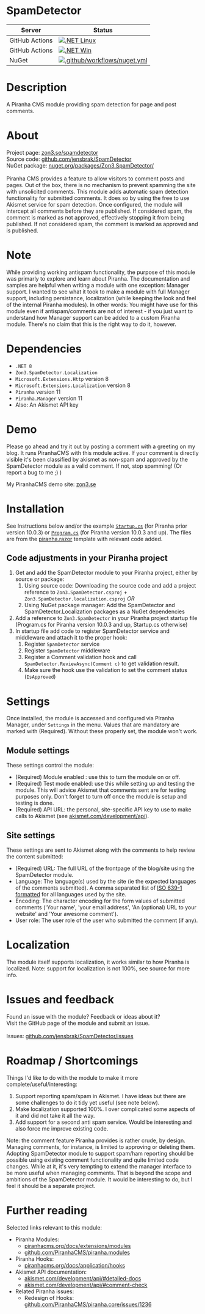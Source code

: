 # SpamDetector
| Server | Status |
| ------ | ------ |
| GitHub Actions | [![.NET Linux](https://github.com/jensbrak/SpamDetector/actions/workflows/dotnet.yml/badge.svg)](https://github.com/jensbrak/SpamDetector/actions/workflows/dotnet.yml) |
| GitHub Actions | [![.NET Win](https://github.com/jensbrak/SpamDetector/actions/workflows/dotnet-win.yml/badge.svg)](https://github.com/jensbrak/SpamDetector/actions/workflows/dotnet-win.yml) |
| NuGet | [![.github/workflows/nuget.yml](https://github.com/jensbrak/SpamDetector/actions/workflows/nuget.yml/badge.svg)](https://github.com/jensbrak/SpamDetector/actions/workflows/nuget.yml) |

# Description
A Piranha CMS module providing spam detection for page and post comments.

# About
Project page: [zon3.se/spamdetector](https://zon3.se/spamdetector)<br>
Source code: [github.com/jensbrak/SpamDetector](https://github.com/jensbrak/SpamDetector)<br>
NuGet package: [nuget.org/packages/Zon3.SpamDetector/](https://www.nuget.org/packages/Zon3.SpamDetector/)<br>
<br>
Piranha CMS provides a feature to allow visitors to comment posts and pages. 
Out of the box, there is no mechanism to prevent spamming the site with unsolicited comments.
This module adds automatic spam detection functionality for submitted comments. 
It does so by using the free to use Akismet service for spam detection.
Once configured, the module will intercept all comments before they are published. 
If considered spam, the comment is marked as not approved, effectively stopping it from being published.
If not considered spam, the comment is marked as approved and is published.

# Note
While providing working antispam functionality, the purpose of this module was primarly to explore and learn about Piranha.
The documentation and samples are helpful when writing a module with one exception: Manager support.
I wanted to see what it took to make a module with full Manager support, including persistance, localization (while keeping the look and feel of the internal Piranha modules). 
In other words: You might have use for this module even if antispam/comments are not of interest - if you just want to understand how Manager support can be added to a custom Piranha module. There's no claim that this is the right way to do it, however.

# Dependencies
* `.NET 8`
* `Zon3.SpamDetector.Localization`
* `Microsoft.Extensions.Http` version 8
* `Microsoft.Extensions.Localization` version 8
* `Piranha` version 11
* `Piranha.Manager` version 11
* Also: An Akismet API key

# Demo
Please go ahead and try it out by posting a comment with a greeting on my blog. It runs PiranhaCMS with this module active. If your comment is directly visible it's been classified by akismet as non-spam and approved by the SpamDetector module as a valid comment. If not, stop spamming! (Or report a bug to me ;) )

My PiranhaCMS demo site: [zon3.se](https://zon3.se)

# Installation
See Instructions below and/or the example [`Startup.cs`](Examples/Startup.cs) (for Piranha prior version 10.0.3) or [`Program.cs`](Examples/Program.cs) (for Piranha version 10.0.3 and up). The files are from the [piranha.razor](https://piranhacms.org/docs/master/basics/project-templates) template with relevant code added.

## Code adjustments in your Piranha project
1. Get and add the SpamDetector module to your Piranha project, either by source or package:
	1. Using source code: Downloading the source code and add a project reference to `Zon3.SpamDetector.csproj` + `Zon3.SpamDetector.localization.csproj` _OR_
	1. Using NuGet package manager: Add the SpamDetector and SpamDetector.Localization packages as a NuGet dependencies 
1. Add a reference to `Zon3.SpamDetector` in your Piranha project startup file (Program.cs for Piranha version 10.0.3 and up, Startup.cs otherwise)
1. In startup file add code to register SpamDetector service and middleware and attach it to the proper hook: 
    1. Register `SpamDetector` service 
	1. Register `SpamDetector` middleware
    1. Register a Comment validation hook and call `SpamDetector.ReviewAsync(Comment c)` to get validation result.
	1. Make sure the hook use the validation to set the comment status (`IsApproved`)

# Settings
Once installed, the module is accessed and configured via Piranha Manager, under `Settings` in the menu.
Values that are mandatory are marked with (Required). Without these properly set, the module won't work.

## Module settings
These settings control the module:

* (Required) Module enabled : use this to turn the module on or off.
* (Required) Test mode enabled: use this while setting up and testing the module. This will advice Akismet that comments sent are for testing purposes only. Don't forget to turn off once the module is setup and testing is done.
* (Required) API URL: the personal, site-specific API key to use to make calls to Akismet (see [akismet.com/development/api](https://akismet.com/development/api)).

## Site settings
These settings are sent to Akismet along with the comments to help review the content submitted:

* (Required) URL: The full URL of the frontpage of the blog/site using the SpamDetector module. 
* Language: The language(s) used by the site (ie the expected languages of the comments submitted). A comma separated list of  [ISO 639-1 formatted](https://en.wikipedia.org/wiki/List_of_ISO_639-1_codes) for all languages used by the site.
* Encoding: The character encoding for the form values of submitted comments ('Your name', 'your email address', 'An (optional) URL to your website' and 'Your awesome comment').
* User role: The user role of the user who submitted the comment (if any).

# Localization
The module itself supports localization, it works similar to how Piranha is localized. 
Note: support for localization is not 100%, see source for more info.

# Issues and feedback
Found an issue with the module? Feedback or ideas about it?<br> 
Visit the GitHub page of the module and submit an issue.<br>
<br>
Issues: [github.com/jensbrak/SpamDetector/issues](https://github.com/jensbrak/SpamDetector/issues)

# Roadmap / Shortcomings
Things I'd like to do with the module to make it more complete/useful/interesting:

1. Support reporting spam/spam in Akismet. I have ideas but there are some challenges to do it tidy yet useful (see note below).
2. Make localization supported 100%. I over complicated some aspects of it and did not take it all the way.
3. Add support for a second anti spam service. Would be interesting and also force me improve existing code.

Note: the comment feature Piranha provides is rather crude, by design. Managing comments, for instance, is limited to approving or deleting them. 
Adopting SpamDetector module to support spam/ham reporting should be possible using existing comment functionality and quite limited code changes.
While at it, it's very tempting to extend the manager interface to be more useful when managing comments. That is beyond the scope and ambitions of the SpamDetector module. 
It would be interesting to do, but I feel it should be a separate project.

# Further reading
Selected links relevant to this module:

* Piranha Modules: 
	* [piranhacms.org/docs/extensions/modules](https://piranhacms.org/docs/extensions/modules)
	* [github.com/PiranhaCMS/piranha.modules](https://github.com/PiranhaCMS/piranha.modules)
* Piranha Hooks: 
	* [piranhacms.org/docs/application/hooks](https://piranhacms.org/docs/application/hooks)
* Akismet API documentation:
    * [akismet.com/development/api/#detailed-docs](https://akismet.com/development/api/#detailed-docs)
    * [akismet.com/development/api/#comment-check](https://akismet.com/development/api/#comment-check)
* Related Piranha issues:
    * Redesign of Hooks: [github.com/PiranhaCMS/piranha.core/issues/1236](https://github.com/PiranhaCMS/piranha.core/issues/1236)

